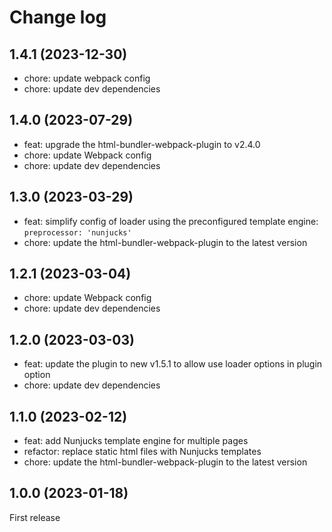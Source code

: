 # Change log

## 1.4.1 (2023-12-30)
- chore: update webpack config
- chore: update dev dependencies

## 1.4.0 (2023-07-29)
- feat: upgrade the html-bundler-webpack-plugin to v2.4.0
- chore: update Webpack config
- chore: update dev dependencies

## 1.3.0 (2023-03-29)
- feat: simplify config of loader using the preconfigured template engine: `preprocessor: 'nunjucks'`
- chore: update the html-bundler-webpack-plugin to the latest version

## 1.2.1 (2023-03-04)
- chore: update Webpack config
- chore: update dev dependencies

## 1.2.0 (2023-03-03)
- feat: update the plugin to new v1.5.1 to allow use loader options in plugin option
- chore: update dev dependencies

## 1.1.0 (2023-02-12)
- feat: add Nunjucks template engine for multiple pages
- refactor: replace static html files with Nunjucks templates
- chore: update the html-bundler-webpack-plugin to the latest version

## 1.0.0 (2023-01-18)
First release
